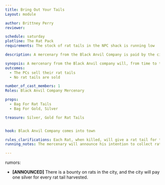 ```yaml
---
title: Bring Out Your Tails
Layout: module

author: Brittney Perry
reviewer: 

schedule: saturday
plotline: The Rat Pack
requirements: The stock of rat tails in the NPC shack is running low

description: A mercenary from the Black Anvil Company is paid by the city to periodically to collect rat tails and pay the bounty.

synopsis: A mercenary from the Black Anvil company will, from time to time, go into the town and collect any rat tails the adventurers may have, paying them 1 silver per rat tail.
outcomes: 
  - The PCs sell their rat tails
  - No rat tails are sold

number_of_cast_members: 1
Roles: Black Anvil Company Mercenary

props: 
  - Bag For Rat Tails
  - Bag For Gold, Silver

treasure: Silver, Gold for Rat Tails


hook: Black Anvil Company comes into town

rules_clarifications: Each Rat, when killed, will give a rat tail for the bounty. These are in game items.
running_notes: The mercenary will announce his intention to collect rat tails throughout the town eg, “Bring out your tails!” “Bounty Collection!”

---
```

rumors: 
  - **[ANNOUNCED]** There is a bounty on rats in the city, and the city will pay one silver for every rat tail harvested.
